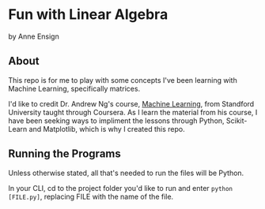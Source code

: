 # Fun with Linear Algebra

by Anne Ensign

## About

This repo is for me to play with some concepts I've been learning with Machine Learning, specifically matrices.

I'd like to credit Dr. Andrew Ng's course, [Machine Learning](https://www.coursera.org/learn/machine-learning), from Standford University taught through Coursera. As I learn the material from his course, I have been seeking ways to impliment the lessons through Python, Scikit-Learn and Matplotlib, which is why I created this repo. 

## Running the Programs

Unless otherwise stated, all that's needed to run the files will be Python. 

In your CLI, cd to the project folder you'd like to run and enter `python [FILE.py]`, replacing FILE with the name of the file.